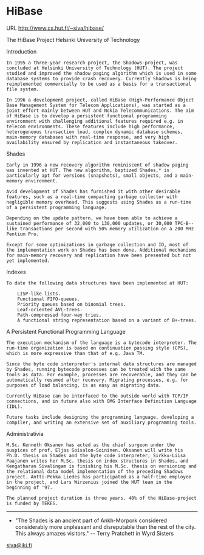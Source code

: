 # HiBase
URL http://www.cs.hut.fi/~siva/hibase/



The HiBase Project
Helsinki University of Technology

Introduction

    In 1995 a three-year research project, the Shadows-project, was concluded at Helsinki University of Technology (HUT). The project studied and improved the shadow paging algorithm which is used in some database systems to provide crash recovery. Currently Shadows is being reimplemented commercially to be used as a basis for a transactional file system.

    In 1996 a development project, called HiBase (High-Performance Object Base Management System for Telecom Applications), was started as a joint effort mainly between HUT and Nokia Telecommunications. The aim of HiBase is to develop a persistent functional programming environment with challenging additional features required e.g. in telecom environments. These features include high performance, heterogeneous transaction load, complex dynamic database schemes, main-memory databases with real-time response, and very high availability ensured by replication and instantaneous takeover. 


Shades

    Early in 1996 a new recovery algorithm reminiscent of shadow paging was invented at HUT. The new algorithm, baptized Shades,* is particularly apt for versions (snapshots), small objects, and a main-memory environment.

    Avid development of Shades has furnished it with other desirable features, such as a real-time compacting garbage collector with negligible memory overhead. This suggests using Shades as a run-time of a persistent programming language.

    Depending on the update pattern, we have been able to achieve a sustained performance of 32,000 to 130,000 updates, or 30,000 TPC-B--like transactions per second with 50% memory utilization on a 200 MHz Pentium Pro.

    Except for some optimizations in garbage collection and IO, most of the implementation work on Shades has been done. Additional mechanisms for main-memory recovery and replication have been presented but not yet implemented. 

Indexes

    To date the following data structures have been implemented at HUT:

        LISP-like lists.
        Functional FIFO-queues.
        Priority queues based on binomial trees.
        Leaf-oriented AVL-trees.
        Path-compressed four-way tries.
        A functional string representation based on a variant of B+-trees. 

A Persistent Functional Programming Language

    The execution mechanism of the language is a bytecode interpreter. The run-time organization is based on continuation passing style (CPS), which is more expressive than that of e.g. Java TM.

    Since the byte code interpreter's internal data structures are managed by Shades, running bytecode processes can be treated with the same tools as data. For example, processes are recoverable, and they can be automatically resumed after recovery. Migrating processes, e.g. for purposes of load balancing, is as easy as migrating data.

    Currently HiBase can be interfaced to the outside world with TCP/IP connections, and in future also with OMG Interface Definition Language (IDL).

    Future tasks include designing the programming language, developing a compiler, and writing an extensive set of auxiliary programming tools. 

Administrativia

    M.Sc. Kenneth Oksanen has acted as the chief surgeon under the auspices of prof. Eljas Soisalon-Soininen. Oksanen will write his Ph.D. thesis on Shades and the byte code interpreter, Sirkku-Liisa Paajanen writes her M.Sc. thesis on index structures in Shades, and Kengatharan Sivalingam is finishing his M.Sc. thesis on versioning and the relational data model implementation of the preceding Shadows project. Antti-Pekka Liedes has participated as a half-time employee in the project, and Lars Wirzenius joined the HUT team in the beginning of '97.

    The planned project duration is three years. 40% of the HiBase-project is funded by TEKES. 

-------------------
* "The Shades is an ancient part of Ankh-Morpork considered considerably more unpleasant and disreputable than the rest of the city. This always amazes visitors." -- Terry Pratchett in Wyrd Sisters

siva@iki.fi


